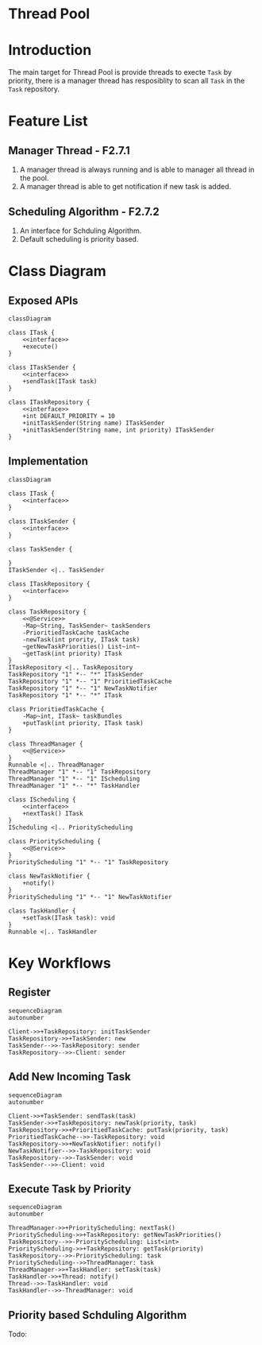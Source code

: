 Thread Pool
======

# Introduction
The main target for Thread Pool is provide threads to execte `Task` by priority, there is a manager thread has resposiblity to scan all `Task` in the `Task` repository.

# Feature List
## Manager Thread - F2.7.1
1. A manager thread is always running and is able to manager all thread in the pool.
2. A manager thread is able to get notification if new task is added.

## Scheduling Algorithm - F2.7.2
1. An interface for Schduling Algorithm.
2. Default scheduling is priority based.
# Class Diagram
## Exposed APIs
```mermaid
classDiagram

class ITask {
	<<interface>>
	+execute()
}

class ITaskSender {
	<<interface>>
	+sendTask(ITask task)
}

class ITaskRepository {
	<<interface>>
	+int DEFAULT_PRIORITY = 10
	+initTaskSender(String name) ITaskSender
	+initTaskSender(String name, int priority) ITaskSender
}
```

## Implementation

```mermaid
classDiagram

class ITask {
	<<interface>>
}

class ITaskSender {
	<<interface>>
}

class TaskSender {
	
}
ITaskSender <|.. TaskSender

class ITaskRepository {
	<<interface>>
}

class TaskRepository {
	<<@Service>>
	-Map~String, TaskSender~ taskSenders
	-PrioritiedTaskCache taskCache
	-newTask(int prority, ITask task)
	~getNewTaskPriorities() List~int~
	~getTask(int priority) ITask
}
ITaskRepository <|.. TaskRepository
TaskRepository "1" *-- "*" ITaskSender
TaskRepository "1" *-- "1" PrioritiedTaskCache
TaskRepository "1" *-- "1" NewTaskNotifier
TaskRepository "1" *-- "*" ITask

class PrioritiedTaskCache {
	-Map~int, ITask~ taskBundles
	+putTask(int priority, ITask task)
}

class ThreadManager {
	<<@Service>>
}
Runnable <|.. ThreadManager
ThreadManager "1" *-- "1" TaskRepository
ThreadManager "1" *-- "1" IScheduling
ThreadManager "1" *-- "*" TaskHandler

class IScheduling {
	<<interface>>
	+nextTask() ITask
}
IScheduling <|.. PriorityScheduling

class PriorityScheduling {
	<<@Service>>
}
PriorityScheduling "1" *-- "1" TaskRepository

class NewTaskNotifier {
	+notify()
}
PriorityScheduling "1" *-- "1" NewTaskNotifier

class TaskHandler {
	+setTask(ITask task): void
}
Runnable <|.. TaskHandler
```
# Key Workflows
## Register
```mermaid
sequenceDiagram
autonumber

Client->>+TaskRepository: initTaskSender
TaskRepository->>+TaskSender: new
TaskSender-->>-TaskRepository: sender
TaskRepository-->>-Client: sender
```

## Add New Incoming Task
```mermaid
sequenceDiagram
autonumber

Client->>+TaskSender: sendTask(task)
TaskSender->>+TaskRepository: newTask(priority, task)
TaskRepository->>+PrioritiedTaskCache: putTask(priority, task)
PrioritiedTaskCache-->>-TaskRepository: void
TaskRepository->>+NewTaskNotifier: notify()
NewTaskNotifier-->>-TaskRepository: void
TaskRepository-->>-TaskSender: void
TaskSender-->>-Client: void
```
## Execute Task by Priority
```mermaid
sequenceDiagram
autonumber

ThreadManager->>+PriorityScheduling: nextTask()
PriorityScheduling->>+TaskRepository: getNewTaskPriorities()
TaskRepository-->>-PriorityScheduling: List<int>
PriorityScheduling->>+TaskRepository: getTask(priority)
TaskRepository-->>-PriorityScheduling: task
PriorityScheduling-->>ThreadManager: task
ThreadManager->>+TaskHandler: setTask(task)
TaskHandler->>+Thread: notify()
Thread-->>-TaskHandler: void
TaskHandler-->>-ThreadManager: void
```
## Priority based Schduling Algorithm
Todo: